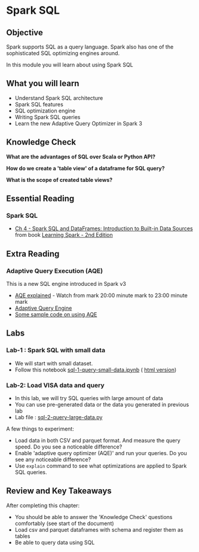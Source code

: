<link rel='stylesheet' href='../assets/css/main.css'/>

# Spark SQL

## Objective

Spark supports SQL as a query language.  Spark also has one of the sophisticated SQL optimizing engines around.

In this module you will learn about using Spark SQL

## What you will learn

- Understand Spark SQL architecture
- Spark SQL features
- SQL optimization engine
- Writing Spark SQL queries
- Learn the new Adaptive Query Optimizer in Spark 3

## Knowledge Check

**What are the advantages of SQL over Scala or Python API?**

**How do we create a 'table view' of a dataframe for SQL query?**

**What is the scope of created table views?**

## Essential Reading

### Spark SQL

* [Ch 4 - Spark SQL and DataFrames: Introduction to Built-in Data Sources](https://learning.oreilly.com/library/view/learning-spark-2nd/9781492050032/ch04.html)  from book [Learning Spark - 2nd Edition](https://learning.oreilly.com/library/view/learning-spark-2nd/9781492050032/)

## Extra Reading

### Adaptive Query Execution (AQE)

This is a new SQL engine introduced in Spark v3

- [AQE explained](https://www.youtube.com/watch?v=OLJKIogf2nU&feature=youtu.be) - Watch from mark 20:00 minute mark to 23:00 minute mark
- [Adaptive Query Engine](https://databricks.com/blog/2020/05/29/adaptive-query-execution-speeding-up-spark-sql-at-runtime.html)
- [Some sample code on using AQE](https://sparkbyexamples.com/spark/spark-adaptive-query-execution/)

## Labs

### Lab-1 : Spark SQL with small data

* We will start with small dataset.
* Follow this notebook [sql-1-query-small-data.ipynb](sql-1-query-small-data.ipynb)  ( [html version](sql-1-query-small-data.html))

### Lab-2: Load VISA data and query

* In this lab, we will try SQL queries with large amount of data
* You can use pre-generated data or the data you generated in previous lab
* Lab file : [sql-2-query-large-data.py](sql-2-query-large-data.py)

A few things to experiment:

* Load data in both CSV and parquet format.  And measure the query speed.  Do you see a noticeable difference?
* Enable 'adaptive query optimizer (AQE)' and run your queries.  Do you see any noticeable difference?
* Use `explain` command to see what optimizations are applied to Spark SQL queries.

## Review and Key Takeaways

After completing this chapter:

* You should be able to answer the 'Knowledge Check' questions comfortably (see start of the document)
* Load csv and parquet dataframes with schema and register them as tables
* Be able to query data using SQL

